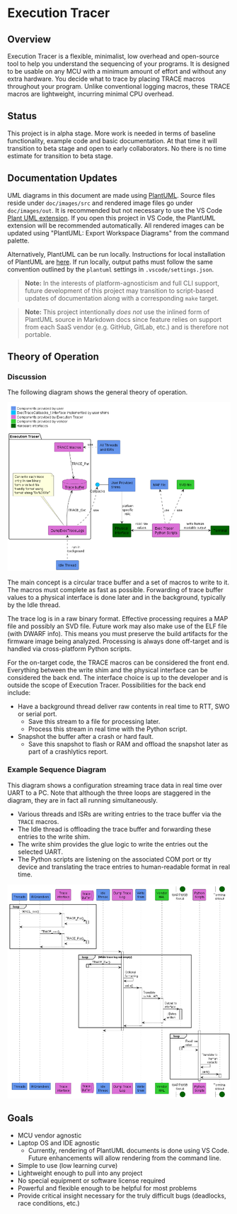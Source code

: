 # Execution Tracer

## Overview

Execution Tracer is a flexible, minimalist, low overhead and open-source tool to help you understand the sequencing of your programs.  It is designed to be usable on any MCU with a minimum amount of effort and without any extra hardware.  You decide what to trace by placing TRACE macros throughout your program.  Unlike conventional logging macros, these TRACE macros are lightweight, incurring minimal CPU overhead.

## Status

This project is in alpha stage.  More work is needed in terms of baseline functionality, example code and basic documentation.  At that time it will transition to beta stage and open to early collaborators.  No there is no time estimate for transition to beta stage.

## Documentation Updates

UML diagrams in this document are made using [PlantUML](https://plantuml.com/). Source files reside under `doc/images/src` and rendered image files go under `doc/images/out`. It is recommended but not necessary to use the VS Code [Plant UML extension](https://marketplace.visualstudio.com/items?itemName=jebbs.plantuml). If you open this project in VS Code, the PlantUML extension will be recommended automatically. All rendered images can be updated using "PlantUML: Export Workspace Diagrams" from the command palette.

Alternatively, PlantUML can be run locally. Instructions for local installation of PlantUML are [here](https://plantuml.com/starting). If run locally, output paths must follow the same convention outlined by the `plantuml` settings in `.vscode/settings.json`.

> __Note:__ In the interests of platform-agnosticism and full CLI support, future development of this project may transition to script-based updates of documentation along with a corresponding `make` target.

> __Note:__ This project intentionally _does not_ use the inlined form of PlantUML source in Markdown docs since feature relies on support from each SaaS vendor (e.g. GitHub, GitLab, etc.) and is therefore not portable.

## Theory of Operation

### Discussion

The following diagram shows the general theory of operation.

![Execution Tracer Component Diagram](doc/images/out/exec-tracer-components/Exec_Tracer_Components.png)

The main concept is a circular trace buffer and a set of macros to write to it.  The macros must complete as fast as possible.  Forwarding of trace buffer values to a physical interface is done later and in the background, typically by the Idle thread.

The trace log is in a raw binary format.  Effective processing requires a MAP file and possibly an SVD file.  Future work may also make use of the ELF file (with DWARF info).  This means you must preserve the build artifacts for the firmware image being analyzed.  Processing is always done off-target and is handled via cross-platform Python scripts.

For the on-target code, the TRACE macros can be considered the front end. Everything between the write shim and the physical interface can be considered the back end. The interface choice is up to the developer and is outside the scope of Execution Tracer. Possibilities for the back end include:

- Have a background thread deliver raw contents in real time to RTT, SWO or serial port.
  - Save this stream to a file for processing later.
  - Process this stream in real time with the Python script.
- Snapshot the buffer after a crash or hard fault.
  - Save this snapshot to flash or RAM and offload the snapshot later as part of a crashlytics report.

### Example Sequence Diagram

This diagram shows a configuration streaming trace data in real time over UART to a PC. Note that although the three loops are staggered in the diagram, they are in fact all running simultaneously.

- Various threads and ISRs are writing entries to the trace buffer via the `TRACE` macros.
- The Idle thread is offloading the trace buffer and forwarding these entries to the write shim.
- The write shim provides the glue logic to write the entries out the selected UART.
- The Python scripts are listening on the associated COM port or tty device and translating the trace entries to human-readable format in real time.

![Execution Tracer Sequence Diagram](doc/images/out/exec-tracer-seql/Exec_Tracer_Sequence_Diagram.png)

## Goals

- MCU vendor agnostic
- Laptop OS and IDE agnostic
  - Currently, rendering of PlantUML documents is done using VS Code. Future enhancements will allow rendering from the command line.
- Simple to use (low learning curve)
- Lightweight enough to pull into any project
- No special equipment or software license required
- Powerful and flexible enough to be helpful for most problems
- Provide critical insight necessary for the truly difficult bugs (deadlocks, race conditions, etc.)
